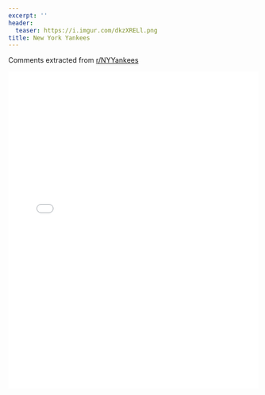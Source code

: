 ```yaml
---
excerpt: ''
header:
  teaser: https://i.imgur.com/dkzXRELl.png
title: New York Yankees
---
```


Comments extracted from [r/NYYankees](https://reddit.com/r/NYYankees)
<iframe id="igraph" scrolling="no" style="border:none;" seamless="seamless" src="/plots/MLB/NYY.html" height="640" width="100%"></iframe>